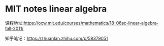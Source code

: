 # MIT notes linear algebra
课程地址:https://ocw.mit.edu/courses/mathematics/18-06sc-linear-algebra-fall-2011/

知乎笔记：https://zhuanlan.zhihu.com/p/58379051
